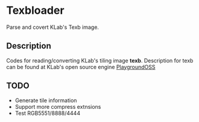 Texbloader
==========

Parse and covert KLab's Texb image.

## Description

Codes for reading/converting KLab's tiling image **texb**.
Description for texb can be found at KLab's open source engine [PlaygroundOSS](https://github.com/KLab/PlaygroundOSS)


## TODO

* Generate tile information 
* Support more compress extnsions 
* Test RGB5551/8888/4444
